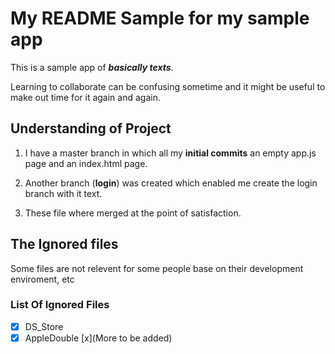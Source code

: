 # My README Sample for my sample app
This is a sample app of __*basically texts*__.

Learning to collaborate can be confusing sometime and it might be useful to make out time for it again and again.

## Understanding of Project
1. I have a master branch in which all my **initial commits** an empty app.js page and an index.html page.

1. Another branch (**login**) was created which enabled me create the login branch with it text.

1. These file where merged at the point of satisfaction.

## The Ignored files
Some files are not relevent for some people base on their development enviroment, etc
### List Of Ignored Files
*[x] DS_Store
*[x] AppleDouble
[x](More to be added)
